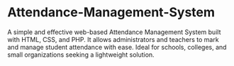 # Attendance-Management-System
A simple and effective web-based Attendance Management System built with HTML, CSS, and PHP. It allows administrators and teachers to mark and manage student attendance with ease. Ideal for schools, colleges, and small organizations seeking a lightweight solution.

